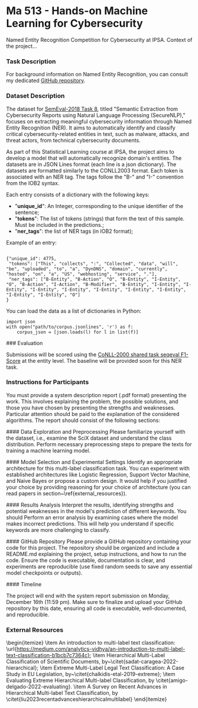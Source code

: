 # Ma 513 - Hands-on Machine Learning for Cybersecurity
Named Entity Recognition Competition for Cybersecurity at IPSA.
Context of the project...


### Task Description
For background information on Named Entity Recognition, you can consult my dedicated [GitHub repository](https://github.com/AtillaKaanAlkan/Named-Entity-Recognition.git).


### Dataset Description

The dataset for [SemEval-2018 Task 8](https://aclanthology.org/S18-1113/), titled "Semantic Extraction from Cybersecurity Reports using Natural Language Processing (SecureNLP)," focuses on extracting meaningful cybersecurity information through Named Entity Recognition (NER). It aims to automatically identify and classify critical cybersecurity-related entities in text, such as malware, attacks, and threat actors, from technical cybersecurity documents. 

As part of this Statistical Learning course at IPSA, the project aims to develop a model that will automatically recognize domain's entities. The datasets are in JSON Lines format (each line is a json dictionary). The datasets are formatted similarly to the CONLL2003 format. Each token is associated with an NER tag. The tags follow the "B-" and "I-" convention from the IOB2 syntax.

Each entry consists of a dictionary with the following keys:

- "**unique_id**": An Integer, corresponding to the unique identifier of the sentence;
- "**tokens**": The list of tokens (strings) that form the text of this sample. Must be included in the predictions.;
- "**ner_tags**": the list of NER tags (in IOB2 format);

Example of an entry:

```

{"unique_id": 4775,
 "tokens": ["This", "collects", ":", "Collected", "data", "will", "be", "uploaded", "to", "a", "DynDNS", "domain", "currently", "hosted", "on", "a", "US", "webhosting", "service", "."], 
 "ner_tags": ["B-Entity", "B-Action", "O", "B-Entity", "I-Entity", "O", "B-Action", "I-Action", "B-Modifier", "B-Entity", "I-Entity", "I-Entity", "I-Entity", "I-Entity", "I-Entity", "I-Entity", "I-Entity", "I-Entity", "I-Entity", "O"]
}

```

You can load the data as a list of dictionaries in Python:

```
import json
with open("path/to/corpus.jsonlines", 'r') as f:
    corpus_json = [json.loads(l) for l in list(f)]
```

### Evaluation

Submissions will be scored using the [CoNLL-2000 shared task seqeval F1-Score](https://github.com/chakki-works/seqeval) at the entity level. The baseline will be provided soon for this NER task.

### Instructions for Participants

You must provide a system description report (.pdf format) presenting the work. This involves explaining the problem, the possible solutions, and those you have chosen by presenting the strengths and weaknesses. Particular attention should be paid to the explanation of the considered algorithms. The report should consist of the following sections:

#### Data Exploration and Preprocessing 
Please familiarize yourself with the dataset, i.e., examine the SciX dataset and understand the class distribution. Perform necessary preprocessing steps to prepare the texts for training a machine learning model. 

#### Model Selection and Experimental Settings
Identify an appropriate architecture for this multi-label classification task. You can experiment with established architectures like Logistic Regression, Support Vector Machine, and Naive Bayes or propose a custom design. It would help if you justified your choice by providing reasoning for your choice of architecture (you can read papers in section~\ref{external_resources}). 

#### Results Analysis
Interpret the results, identifying strengths and potential weaknesses in the model's prediction of different keywords. You should Perform an error analysis by examining cases where the model makes incorrect predictions. This will help you understand if specific keywords are more challenging to classify.

#### GitHub Repository
Please provide a GitHub repository containing your code for this project. The repository should be organized and include a README.md explaining the project, setup instructions, and how to run the code. Ensure the code is executable, documentation is clear, and experiments are reproducible (use fixed random seeds to save any essential model checkpoints or outputs).

#### Timeline

The project will end with the system report submission on Monday, December 16th (11:59 pm). Make sure to finalize and upload your GitHub repository by this date, ensuring all code is executable, well-documented, and reproducible. 


### External Resources


\begin{itemize}
    \item An introduction to multi-label text classification: \url{https://medium.com/analytics-vidhya/an-introduction-to-multi-label-text-classification-b1bcb7c7364c};
    \item  Hierarchical Multi-Label Classification of Scientific Documents, by~\citet{sadat-caragea-2022-hierarchical};
    \item Extreme Multi-Label Legal Text Classification: A Case Study in EU Legislation, by~\citet{chalkidis-etal-2019-extreme};
    \item Evaluating Extreme Hierarchical Multi-label Classification, by \citet{amigo-delgado-2022-evaluating}.
    \item A Survey on Recent Advances in Hierarchical Multi-label Text Classification, by \citet{liu2023recentadvanceshierarchicalmultilabel}
\end{itemize}

